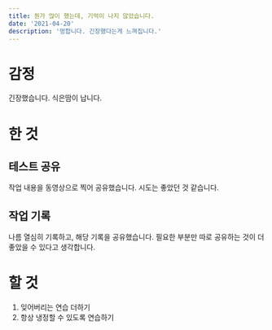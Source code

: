 ```yaml
---
title: 뭔가 많이 했는데, 기억이 나지 않았습니다.
date: '2021-04-20'
description: '멍합니다. 긴장했다는게 느껴집니다.'
---
```


# 감정

긴장했습니다. 식은땀이 납니다.

# 한 것

## 테스트 공유

작업 내용을 동영상으로 찍어 공유했습니다. 시도는 좋았던 것 같습니다.

## 작업 기록

나름 열심히 기록하고, 해당 기록을 공유했습니다. 필요한 부분만 따로 공유하는 것이 더 좋았을 수 있다고 생각합니다.

# 할 것

1. 잊어버리는 연습 더하기
1. 항상 냉정할 수 있도록 연습하기
